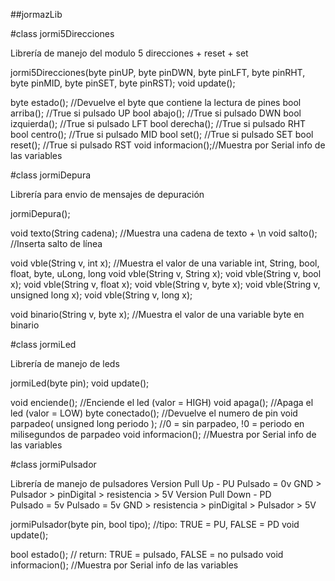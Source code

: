 ##jormazLib
 
 
#class jormi5Direcciones


Librería de manejo del modulo 5 direcciones + reset + set

jormi5Direcciones(byte pinUP, byte pinDWN, byte pinLFT, byte pinRHT, byte pinMID, byte pinSET, byte pinRST);
void update();


byte estado();     //Devuelve el byte que contiene la lectura de pines
bool arriba();     //True si pulsado UP
bool abajo();      //True si pulsado DWN
bool izquierda();  //True si pulsado LFT
bool derecha();    //True si pulsado RHT
bool centro();     //True si pulsado MID
bool set();        //True si pulsado SET
bool reset();      //True si pulsado RST
void informacion();//Muestra por Serial info de las variables

#class jormiDepura


Librería para envio de mensajes de depuración

jormiDepura();


void texto(String cadena);       //Muestra una cadena de texto + \n
void salto();                    //Inserta salto de línea

void vble(String v, int x);      //Muestra el valor de una variable int, String, bool, float, byte, uLong, long
void vble(String v, String x);
void vble(String v, bool x);
void vble(String v, float x);
void vble(String v, byte x);
void vble(String v, unsigned long x);
void vble(String v, long x);

void binario(String v, byte x);  //Muestra el valor de una variable byte en binario


#class jormiLed


Librería de manejo de leds

jormiLed(byte pin);
void update();


void enciende();                         //Enciende el led (valor = HIGH)
void apaga();                            //Apaga el led (valor = LOW)
byte conectado();                        //Devuelve el numero de pin
void parpadeo( unsigned long periodo );  //0 = sin parpadeo,   !0 = periodo en milisegundos de parpadeo
void informacion();                      //Muestra por Serial info de las variables


#class jormiPulsador


Librería de manejo de pulsadores
	     Version Pull Up - PU
	     			Pulsado = 0v
	     			GND > Pulsador > pinDigital > resistencia > 5V
	     Version Pull Down - PD		
	     			Pulsado = 5v
	     			Pulsado = 5v
	     			GND > resistencia > pinDigital > Pulsador > 5V

jormiPulsador(byte pin, bool tipo);     //tipo:  TRUE = PU,  FALSE = PD 
void update();


bool estado();                          //	return:  TRUE = pulsado,  FALSE = no pulsado
void informacion();                     //Muestra por Serial info de las variables


